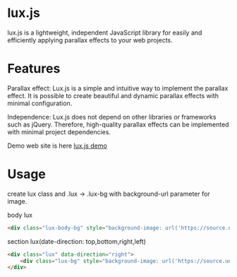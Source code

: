 # lux.js
lux.js is a lightweight, independent JavaScript library for easily and efficiently applying parallax effects to your web projects.

# Features
Parallax effect: Lux.js is a simple and intuitive way to implement the parallax effect. It is possible to create beautiful and dynamic parallax effects with minimal configuration.

Independence: Lux.js does not depend on other libraries or frameworks such as jQuery. Therefore, high-quality parallax effects can be implemented with minimal project dependencies.

Demo web site is here [lux.js demo](https://yuta.kmusiclife.com/demos/lux.js/) 

# Usage

create lux class and .lux -> .lux-bg with background-url parameter for image.

body lux
```html
<div class="lux-body-bg" style="background-image: url('https://source.unsplash.com/random/1280x800/?beach');"></div>
```
section lux(date-direction: top,bottom,right,left)
```html
<div class="lux" data-direction="right">
    <div class="lux-bg" style="background-image: url('https://source.unsplash.com/random/1280x800/?nature');"></div>
</div>
```
